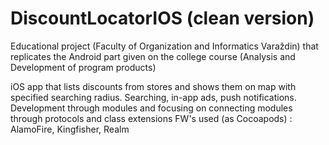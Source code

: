 # DiscountLocatorIOS (clean version)
Educational project (Faculty of Organization and Informatics Varaždin) that replicates the Android part given on the college course (Analysis and Development of program products) 

iOS app that lists discounts from stores and shows them on map with specified searching radius. Searching, in-app ads, push notifications. Development through modules and focusing on connecting modules through protocols and class extensions
FW's used (as Cocoapods) : AlamoFire, Kingfisher, Realm
